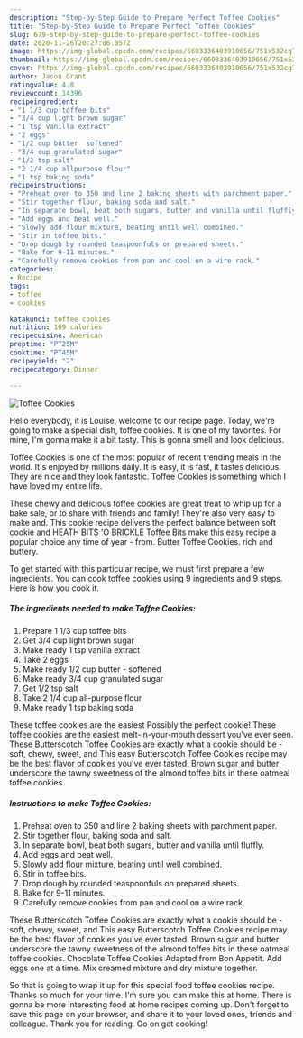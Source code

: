 ```yaml
---
description: "Step-by-Step Guide to Prepare Perfect Toffee Cookies"
title: "Step-by-Step Guide to Prepare Perfect Toffee Cookies"
slug: 679-step-by-step-guide-to-prepare-perfect-toffee-cookies
date: 2020-11-26T20:27:06.057Z
image: https://img-global.cpcdn.com/recipes/6603336403910656/751x532cq70/toffee-cookies-recipe-main-photo.jpg
thumbnail: https://img-global.cpcdn.com/recipes/6603336403910656/751x532cq70/toffee-cookies-recipe-main-photo.jpg
cover: https://img-global.cpcdn.com/recipes/6603336403910656/751x532cq70/toffee-cookies-recipe-main-photo.jpg
author: Jason Grant
ratingvalue: 4.8
reviewcount: 14396
recipeingredient:
- "1 1/3 cup toffee bits"
- "3/4 cup light brown sugar"
- "1 tsp vanilla extract"
- "2 eggs"
- "1/2 cup butter  softened"
- "3/4 cup granulated sugar"
- "1/2 tsp salt"
- "2 1/4 cup allpurpose flour"
- "1 tsp baking soda"
recipeinstructions:
- "Preheat oven to 350 and line 2 baking sheets with parchment paper."
- "Stir together flour, baking soda and salt."
- "In separate bowl, beat both sugars, butter and vanilla until fluffly."
- "Add eggs and beat well."
- "Slowly add flour mixture, beating until well combined."
- "Stir in toffee bits."
- "Drop dough by rounded teaspoonfuls on prepared sheets."
- "Bake for 9-11 minutes."
- "Carefully remove cookies from pan and cool on a wire rack."
categories:
- Recipe
tags:
- toffee
- cookies

katakunci: toffee cookies 
nutrition: 169 calories
recipecuisine: American
preptime: "PT25M"
cooktime: "PT45M"
recipeyield: "2"
recipecategory: Dinner

---
```



![Toffee Cookies](https://img-global.cpcdn.com/recipes/6603336403910656/751x532cq70/toffee-cookies-recipe-main-photo.jpg)

Hello everybody, it is Louise, welcome to our recipe page. Today, we're going to make a special dish, toffee cookies. It is one of my favorites. For mine, I'm gonna make it a bit tasty. This is gonna smell and look delicious.

Toffee Cookies is one of the most popular of recent trending meals in the world. It's enjoyed by millions daily. It is easy, it is fast, it tastes delicious. They are nice and they look fantastic. Toffee Cookies is something which I have loved my entire life.

These chewy and delicious toffee cookies are great treat to whip up for a bake sale, or to share with friends and family! They&#39;re also very easy to make and. This cookie recipe delivers the perfect balance between soft cookie and HEATH BITS &#39;O BRICKLE Toffee Bits make this easy recipe a popular choice any time of year - from. Butter Toffee Cookies. rich and buttery.


To get started with this particular recipe, we must first prepare a few ingredients. You can cook toffee cookies using 9 ingredients and 9 steps. Here is how you cook it.

<!--inarticleads1-->

##### The ingredients needed to make Toffee Cookies:

1. Prepare 1 1/3 cup toffee bits
1. Get 3/4 cup light brown sugar
1. Make ready 1 tsp vanilla extract
1. Take 2 eggs
1. Make ready 1/2 cup butter - softened
1. Make ready 3/4 cup granulated sugar
1. Get 1/2 tsp salt
1. Take 2 1/4 cup all-purpose flour
1. Make ready 1 tsp baking soda


These toffee cookies are the easiest Possibly the perfect cookie! These toffee cookies are the easiest melt-in-your-mouth dessert you&#39;ve ever seen. These Butterscotch Toffee Cookies are exactly what a cookie should be - soft, chewy, sweet, and This easy Butterscotch Toffee Cookies recipe may be the best flavor of cookies you&#39;ve ever tasted. Brown sugar and butter underscore the tawny sweetness of the almond toffee bits in these oatmeal toffee cookies. 

<!--inarticleads2-->

##### Instructions to make Toffee Cookies:

1. Preheat oven to 350 and line 2 baking sheets with parchment paper.
1. Stir together flour, baking soda and salt.
1. In separate bowl, beat both sugars, butter and vanilla until fluffly.
1. Add eggs and beat well.
1. Slowly add flour mixture, beating until well combined.
1. Stir in toffee bits.
1. Drop dough by rounded teaspoonfuls on prepared sheets.
1. Bake for 9-11 minutes.
1. Carefully remove cookies from pan and cool on a wire rack.


These Butterscotch Toffee Cookies are exactly what a cookie should be - soft, chewy, sweet, and This easy Butterscotch Toffee Cookies recipe may be the best flavor of cookies you&#39;ve ever tasted. Brown sugar and butter underscore the tawny sweetness of the almond toffee bits in these oatmeal toffee cookies. Chocolate Toffee Cookies Adapted from Bon Appetit. Add eggs one at a time. Mix creamed mixture and dry mixture together. 

So that is going to wrap it up for this special food toffee cookies recipe. Thanks so much for your time. I'm sure you can make this at home. There is gonna be more interesting food at home recipes coming up. Don't forget to save this page on your browser, and share it to your loved ones, friends and colleague. Thank you for reading. Go on get cooking!
